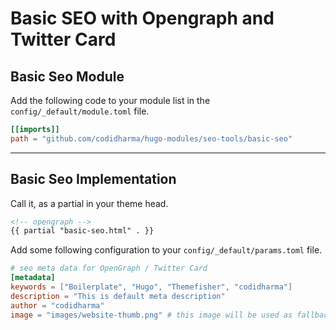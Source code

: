 # Basic SEO with Opengraph and Twitter Card

## Basic Seo Module

Add the following code to your module list in the `config/_default/module.toml` file.

```toml
[[imports]]
path = "github.com/codidharma/hugo-modules/seo-tools/basic-seo"
```

<hr>

## Basic Seo Implementation

Call it, as a partial in your theme head.

```html
<!-- opengraph -->
{{ partial "basic-seo.html" . }}
```

Add some following configuration to your `config/_default/params.toml` file.

```toml
# seo meta data for OpenGraph / Twitter Card
[metadata]
keywords = ["Boilerplate", "Hugo", "Themefisher", "codidharma"]
description = "This is default meta description"
author = "codidharma"
image = "images/website-thumb.png" # this image will be used as fallback if a page has no image of its own
```
